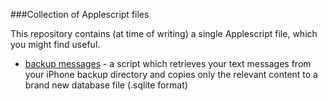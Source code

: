 ###Collection of Applescript files

This repository contains (at time of writing) a single Applescript file, which you might find useful.

* [backup messages](https://github.com/nrollr/applescript/tree/master/backup%20messages/) - a script which retrieves your text messages from your iPhone backup directory and copies only the relevant content to a brand new database file (.sqlite format)